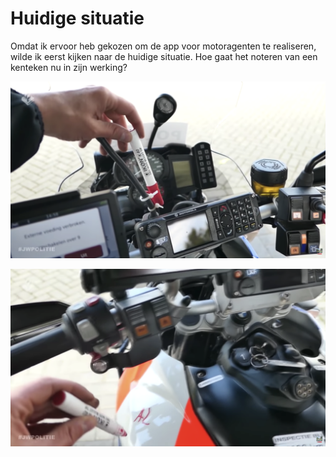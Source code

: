 # Huidige situatie

Omdat ik ervoor heb gekozen om de app voor motoragenten te realiseren, wilde ik eerst kijken naar de huidige situatie. Hoe gaat het noteren van een kenteken nu in zijn werking?



![](<../../.gitbook/assets/image (11).png>)

![](<../../.gitbook/assets/image (6) (1).png>)

